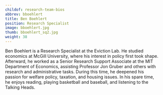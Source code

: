 ```yaml
---
childof: research-team-bios
abbrev: bboehlert
title: Ben Boehlert
position: Research Specialist
image: bboehlert.jpg
thumb: bboehlert_sq2.jpg
weight: 38
---
```

Ben Boehlert is a Research Specialist at the Eviction Lab. He studied economics at McGill University, where his interest in policy first took shape. Afterward, he worked as a Senior Research Support Associate at the MIT Department of Economics, assisting Professor Jon Gruber and others with research and administrative tasks. During this time, he deepened his passion for welfare policy, taxation, and housing issues. In his spare time, he enjoys reading, playing basketball and baseball, and listening to the Talking Heads.
